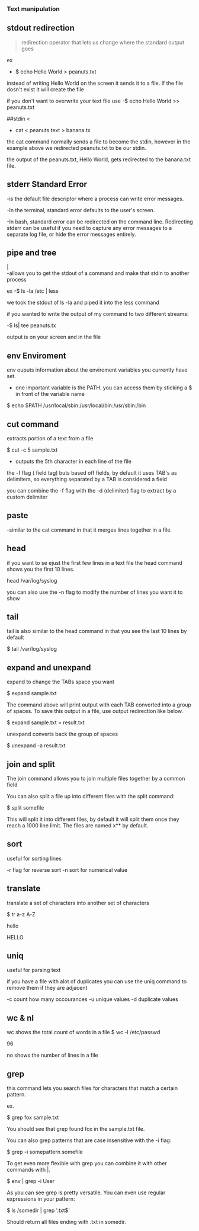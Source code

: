 ### Text manipulation

## stdout redirection
  > redirection operator that lets us change where the standard output goes

  ex
  - $ echo Hello World > peanuts.txt

  instead of writing Hello World on the screen it sends it to a file. If the file dosn't exist it will create the file

  if you don't  want to overwrite your text file use
    -$ echo Hello World >> peanuts.txt

##stdin 
< 
- cat < peanuts.text > banana.tx

the cat command normally sends a file to become the stdin, however in the example above we redirected peanuts.txt to be our stdin. 

the output of the peanuts.txt, Hello World, gets redirected to the banana.txt file.

## stderr Standard Error
-is the default file descriptor where a process can write error messages.

-In the terminal, standard error defaults to the user's screen.

-In bash, standard error can be redirected on the command line. Redirecting stderr can be useful if you need to capture any error messages to a separate log file, or hide the error messages entirely.

## pipe and tree
|   
-allows you to get the stdout of a command and make that stdin to another process

ex
-$ ls -la /etc | less

we took the stdout of ls -la and piped it into the less command

if you wanted to write the output of my command to two different streams:

-$ ls| tee peanuts.tx

output is on your screen and in the file

## env Enviroment
env ouputs information about the enviroment variables you currently have set.

- one important variable is the PATH.  you can access them by sticking a $ in front of the variable name

$ echo $PATH
/usr/local/sbin:/usr/local/bin:/usr/sbin:/bin

## cut command
extracts portion of a text from a file

$ cut -c 5 sample.txt

- outputs the 5th character in each line of the file

the -f flag ( field tag) buts based off fields, by default it uses TAB's as delimiters, so everything separated by a TAB is considered a field

you can combine the -f flag with the -d (delimiter) flag to extract by a custom delimiter

## paste

-similar to the cat command in that it merges lines together in a file. 

## head 

if you want to se ejust the first few lines in a text file the head command shows you the first 10 lines.

 head /var/log/syslog

 you can also use the -n flag to modify the number of lines you want it to show

## tail

tail is also similar to the head command in that you see the last 10 lines by default

$ tail /var/log/syslog

## expand and unexpand

expand to change the TABs space you want

$ expand sample.txt

The command above will print output with each TAB converted into a group of spaces. To save this output in a file, use output redirection like below.

$ expand sample.txt > result.txt

unexpand converts back the group of spaces 

$ unexpand -a result.txt

## join and split

The join command allows you to join multiple files together by a common field

You can also split a file up into different files with the split command:

$ split somefile

This will split it into different files, by default it will split them once they reach a 1000 line limit. The files are named x** by default. 

## sort

useful for sorting lines

-r flag for reverse sort
-n sort for numerical value

## translate

translate a set of characters into another set of characters

$ tr a-z A-Z

hello

HELLO

## uniq

useful for parsing text

if you have a file with alot of duplicates you can use the uniq command to remove them if they are adjacent
 
 -c 
 count how many occourances
 -u
 unique values
 -d 
 duplicate values

## wc & nl

wc shows the total count of words in a file
$ wc -l /etc/passwd

96

no shows the number of lines in a file

## grep

this command lets you search files for characters that match a certain pattern. 

ex.

$ grep fox sample.txt

You should see that grep found fox in the sample.txt file.

You can also grep patterns that are case insensitive with the -i flag:

$ grep -i somepattern somefile

To get even more flexible with grep you can combine it with other commands with |.

$ env | grep -i User

As you can see grep is pretty versatile. You can even use regular expressions in your pattern:

$ ls /somedir | grep '.txt$'

Should return all files ending with .txt in somedir. 